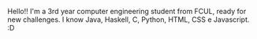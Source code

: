 Hello!!
I'm a 3rd year computer engineering student from FCUL, ready for new challenges.
I know Java, Haskell, C, Python, HTML, CSS e Javascript.
:D


<!---
Andrometha2003/Andrometha2003 is a ✨ special ✨ repository because its `README.md` (this file) appears on your GitHub profile.
You can click the Preview link to take a look at your changes.
--->
